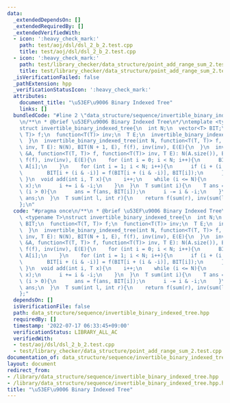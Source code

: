 ```yaml
---
data:
  _extendedDependsOn: []
  _extendedRequiredBy: []
  _extendedVerifiedWith:
  - icon: ':heavy_check_mark:'
    path: test/aoj/dsl/dsl_2_b_2.test.cpp
    title: test/aoj/dsl/dsl_2_b_2.test.cpp
  - icon: ':heavy_check_mark:'
    path: test/library_checker/data_structure/point_add_range_sum_2.test.cpp
    title: test/library_checker/data_structure/point_add_range_sum_2.test.cpp
  _isVerificationFailed: false
  _pathExtension: hpp
  _verificationStatusIcon: ':heavy_check_mark:'
  attributes:
    document_title: "\u53EF\u9006 Binary Indexed Tree"
    links: []
  bundledCode: "#line 2 \"data_structure/sequence/invertible_binary_indexed_tree.hpp\"\
    \n/**\n * @brief \u53EF\u9006 Binary Indexed Tree\n*/\ntemplate <typename T>\n\
    struct invertible_binary_indexed_tree{\n  int N;\n  vector<T> BIT;\n  function<T(T,\
    \ T)> f;\n  function<T(T)> inv;\n  T E;\n  invertible_binary_indexed_tree(){\n\
    \  }\n  invertible_binary_indexed_tree(int N, function<T(T, T)> f, function<T(T)>\
    \ inv, T E): N(N), BIT(N + 1, E), f(f), inv(inv), E(E){\n  }\n  invertible_binary_indexed_tree(vector<T>\
    \ &A, function<T(T, T)> f, function<T(T)> inv, T E): N(A.size()), BIT(N + 1),\
    \ f(f), inv(inv), E(E){\n    for (int i = 0; i < N; i++){\n      BIT[i + 1] =\
    \ A[i];\n    }\n    for (int i = 1; i < N; i++){\n      if (i + (i & -i) <= N){\n\
    \        BIT[i + (i & -i)] = f(BIT[i + (i & -i)], BIT[i]);\n      }\n    }\n \
    \ }\n  void add(int i, T x){\n    i++;\n    while (i <= N){\n      BIT[i] = f(BIT[i],\
    \ x);\n      i += i & -i;\n    }\n  }\n  T sum(int i){\n    T ans = E;\n    while\
    \ (i > 0){\n      ans = f(ans, BIT[i]);\n      i -= i & -i;\n    }\n    return\
    \ ans;\n  }\n  T sum(int l, int r){\n    return f(sum(r), inv(sum(l)));\n  }\n\
    };\n"
  code: "#pragma once\n/**\n * @brief \u53EF\u9006 Binary Indexed Tree\n*/\ntemplate\
    \ <typename T>\nstruct invertible_binary_indexed_tree{\n  int N;\n  vector<T>\
    \ BIT;\n  function<T(T, T)> f;\n  function<T(T)> inv;\n  T E;\n  invertible_binary_indexed_tree(){\n\
    \  }\n  invertible_binary_indexed_tree(int N, function<T(T, T)> f, function<T(T)>\
    \ inv, T E): N(N), BIT(N + 1, E), f(f), inv(inv), E(E){\n  }\n  invertible_binary_indexed_tree(vector<T>\
    \ &A, function<T(T, T)> f, function<T(T)> inv, T E): N(A.size()), BIT(N + 1),\
    \ f(f), inv(inv), E(E){\n    for (int i = 0; i < N; i++){\n      BIT[i + 1] =\
    \ A[i];\n    }\n    for (int i = 1; i < N; i++){\n      if (i + (i & -i) <= N){\n\
    \        BIT[i + (i & -i)] = f(BIT[i + (i & -i)], BIT[i]);\n      }\n    }\n \
    \ }\n  void add(int i, T x){\n    i++;\n    while (i <= N){\n      BIT[i] = f(BIT[i],\
    \ x);\n      i += i & -i;\n    }\n  }\n  T sum(int i){\n    T ans = E;\n    while\
    \ (i > 0){\n      ans = f(ans, BIT[i]);\n      i -= i & -i;\n    }\n    return\
    \ ans;\n  }\n  T sum(int l, int r){\n    return f(sum(r), inv(sum(l)));\n  }\n\
    };"
  dependsOn: []
  isVerificationFile: false
  path: data_structure/sequence/invertible_binary_indexed_tree.hpp
  requiredBy: []
  timestamp: '2022-07-17 06:33:45+09:00'
  verificationStatus: LIBRARY_ALL_AC
  verifiedWith:
  - test/aoj/dsl/dsl_2_b_2.test.cpp
  - test/library_checker/data_structure/point_add_range_sum_2.test.cpp
documentation_of: data_structure/sequence/invertible_binary_indexed_tree.hpp
layout: document
redirect_from:
- /library/data_structure/sequence/invertible_binary_indexed_tree.hpp
- /library/data_structure/sequence/invertible_binary_indexed_tree.hpp.html
title: "\u53EF\u9006 Binary Indexed Tree"
---
```

